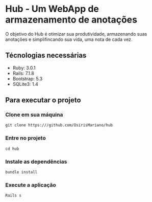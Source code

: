 # Hub - Um WebApp de armazenamento de anotações

O objetivo do Hub é otimizar sua produtividade, armazenando suas anotações e simplifincando sua vida, uma nota de cada vez.

## Técnologias necessárias

* Ruby: 3.0.1
* Rails: 7.1.8
* Bootstrap: 5.3
* SQLite3: 1.4

## Para executar o projeto

### Clone em sua máquina
~~~
git clone https:///github.com/OsirisMariano/hub
~~~

### Entre no projeto
~~~
cd hub

~~~
### Instale as dependências
~~~
bundle install
~~~

### Execute a aplicação
~~~
Rails s
~~~